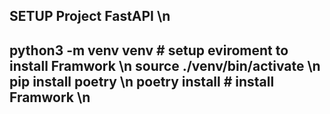 SETUP Project FastAPI \n
---------------------------------
python3 -m venv venv # setup eviroment to install Framwork \n
source ./venv/bin/activate \n 
pip install poetry  \n
poetry install # install Framwork \n 
----------------------------------

